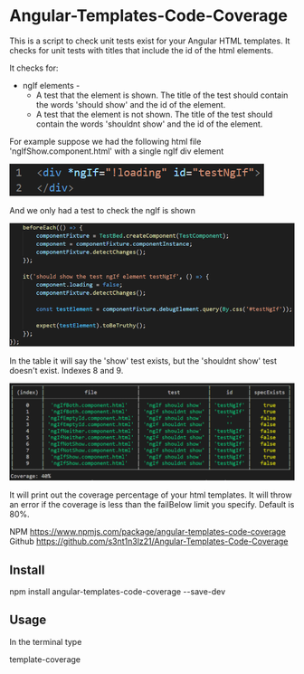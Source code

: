 # Angular-Templates-Code-Coverage

This is a script to check unit tests exist for your Angular HTML templates. It checks for unit tests with titles that include the id of the html elements.

It checks for:  
* ngIf elements - 
    * A test that the element is shown. The title of the test should contain the words 'should show' and the id of the element.
    * A test that the element is not shown. The title of the test should contain the words 'shouldnt show' and the id of the element.

For example suppose we had the following html file 'ngIfShow.component.html' with a single ngIf div element

![Only Show Test HTML](./images/onlyShowTestHTML.png)

And we only had a test to check the ngIf is shown

![Only Show Test Spec](./images/onlyShowTestSpec.png)

In the table it will say the 'show' test exists, but the 'shouldnt show' test doesn't exist. Indexes 8 and 9.

![Template Coverage](./images/template-coverage.png)

It will print out the coverage percentage of your html templates. It will throw an error if the coverage is less than the failBelow limit you specify. Default is 80%.

NPM  https://www.npmjs.com/package/angular-templates-code-coverage   
Github  https://github.com/s3nt1n3lz21/Angular-Templates-Code-Coverage

## Install

npm install angular-templates-code-coverage --save-dev

## Usage

In the terminal type

template-coverage
